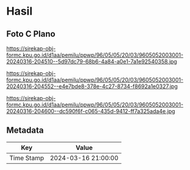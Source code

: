 # Hasil

## Foto C Plano

https://sirekap-obj-formc.kpu.go.id/d1aa/pemilu/ppwp/96/05/05/20/03/9605052003001-20240316-204510--5d97dc79-68b6-4a84-a0e1-7a1e92540358.jpg

https://sirekap-obj-formc.kpu.go.id/d1aa/pemilu/ppwp/96/05/05/20/03/9605052003001-20240316-204552--e4e7bde8-378e-4c27-8734-f8692a1e0327.jpg

https://sirekap-obj-formc.kpu.go.id/d1aa/pemilu/ppwp/96/05/05/20/03/9605052003001-20240316-204600--dc590f6f-c065-435d-9412-ff7a325ada4e.jpg


## Metadata

| Key        | Value               |
| ---------- | ------------------- |
| Time Stamp | 2024-03-16 21:00:00 |



